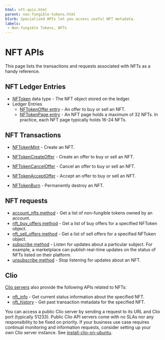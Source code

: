```yaml
---
html: nft-apis.html
parent: non-fungible-tokens.html
blurb: Specialized APIs let you access useful NFT metadata.
labels:
 - Non-fungible Tokens, NFTs
---
```

# NFT APIs

This page lists the transactions and requests associated with NFTs as a handy reference.

## NFT Ledger Entries

- [NFToken](../../../references/protocol/data-types/nftoken.md) data type - The NFT object stored on the ledger.
- Ledger Entries
    - [NFTokenOffer entry](../../../references/protocol/ledger-data/ledger-entry-types/nftokenoffer.md) - An offer to buy or sell an NFT.
    - [NFTokenPage entry](../../../references/protocol/ledger-data/ledger-entry-types/nftokenpage.md) - An NFT page holds a maximum of 32 NFTs. In practice, each NFT page typically holds 16-24 NFTs.

## NFT Transactions

- [NFTokenMint](../../../references/protocol/transactions/types/nftokenmint.md) - Create an NFT.

- [NFTokenCreateOffer](../../../references/protocol/transactions/types/nftokencreateoffer.md) - Create an offer to buy or sell an NFT.

- [NFTokenCancelOffer](../../../references/protocol/transactions/types/nftokencanceloffer.md) - Cancel an offer to buy or sell an NFT.

- [NFTokenAcceptOffer](../../../references/protocol/transactions/types/nftokenacceptoffer.md) - Accept an offer to buy or sell an NFT.

- [NFTokenBurn](../../../references/protocol/transactions/types/nftokenburn.md) - Permanently destroy an NFT.

## NFT requests

- [account_nfts method](../../../references/http-websocket-apis/public-api-methods/account-methods/account_nfts.md) - Get a list of non-fungible tokens owned by an account.
- [nft_buy_offers method](../../../references/http-websocket-apis/public-api-methods/path-and-order-book-methods/nft_buy_offers.md) - Get a list of buy offers for a specified NFToken object.
- [nft_sell_offers method](../../../references/http-websocket-apis/public-api-methods/path-and-order-book-methods/nft_sell_offers.md) - Get a list of sell offers for a specified NFToken object.
- [subscribe method](../../../references/http-websocket-apis/public-api-methods/subscription-methods/subscribe.md) - Listen for updates about a particular subject. For example, a marketplace can publish real-time updates on the status of NFTs listed on their platform.
- [unsubscribe method](../../../references/http-websocket-apis/public-api-methods/subscription-methods/unsubscribe.md) - Stop listening for updates about an NFT.

## Clio

[Clio servers](../../networks-and-servers/the-clio-server.md) also provide the following APIs related to NFTs:

- [nft_info](../../../references/http-websocket-apis/public-api-methods/clio-methods/nft_info.md) - Get current status information about the specified NFT.
- [nft_history](../../../references/http-websocket-apis/public-api-methods/clio-methods/nft_history.md) - Get past transaction metadata for the specified NFT.

You can access a public Clio server by sending a request to its URL and Clio port (typically 51233). Public Clio API servers come with no SLAs nor any responsibility to be fixed on priority. If your business use case requires continual monitoring and information requests, consider setting up your own Clio server instance. See [install-clio-on-ubuntu](../../../infrastructure/installation/install-clio-on-ubuntu.md).
